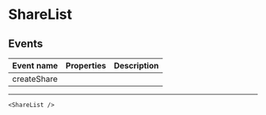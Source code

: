 # ShareList

## Events

| Event name  | Properties | Description |
| ----------- | ---------- | ----------- |
| createShare |            |

---

```vue live
<ShareList />
```
